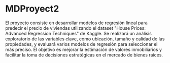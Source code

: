 # MDProyect2
 El proyecto consiste en desarrollar modelos de regresión lineal para predecir el precio de viviendas utilizando el dataset "House Prices: Advanced Regression Techniques" de Kaggle. Se realizará un análisis exploratorio de las variables clave, como ubicación, tamaño y calidad de las propiedades, y evaluará varios modelos de regresión para seleccionar el más preciso. El objetivo es mejorar la estimación de valores inmobiliarios y facilitar la toma de decisiones estratégicas en el mercado de bienes raíces.
